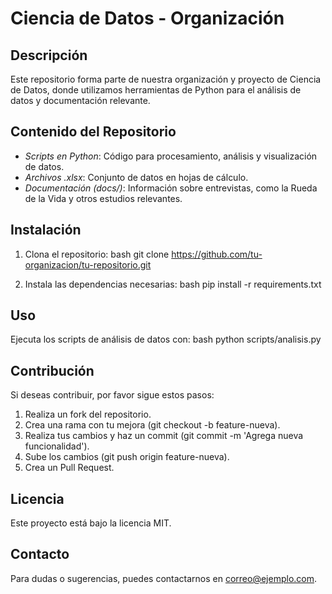 # Ciencia de Datos - Organización

## Descripción
Este repositorio forma parte de nuestra organización y proyecto de Ciencia de Datos, donde utilizamos herramientas de Python para el análisis de datos y documentación relevante.

## Contenido del Repositorio
- *Scripts en Python*: Código para procesamiento, análisis y visualización de datos.
- *Archivos .xlsx*: Conjunto de datos en hojas de cálculo.
- *Documentación (docs/)*: Información sobre entrevistas, como la Rueda de la Vida y otros estudios relevantes.

## Instalación
1. Clona el repositorio:
   bash
   git clone https://github.com/tu-organizacion/tu-repositorio.git
   
2. Instala las dependencias necesarias:
   bash
   pip install -r requirements.txt
   

## Uso
Ejecuta los scripts de análisis de datos con:
bash
python scripts/analisis.py


## Contribución
Si deseas contribuir, por favor sigue estos pasos:
1. Realiza un fork del repositorio.
2. Crea una rama con tu mejora (git checkout -b feature-nueva).
3. Realiza tus cambios y haz un commit (git commit -m 'Agrega nueva funcionalidad').
4. Sube los cambios (git push origin feature-nueva).
5. Crea un Pull Request.

## Licencia
Este proyecto está bajo la licencia MIT.

## Contacto
Para dudas o sugerencias, puedes contactarnos en [correo@ejemplo.com](mailto:correo@ejemplo.com).